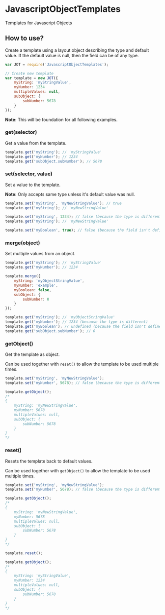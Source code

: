 # JavascriptObjectTemplates
Templates for Javascript Objects

## How to use?
Create a template using a layout object describing the type and default value.
If the default value is null, then the field can be of any type.

```javascript
var JOT = require('JavascriptObjectTemplates');

// Create new template
var template = new JOT({
    myString: 'myStringValue',
    myNumber: 1234
    multipleValues: null,
    subObject: {
        subNumber: 5678
    }
});
```
**Note:** This will be foundation for all following examples.

### get(selector)
Get a value from the template.

```javascript
template.get('myString'); // 'myStringValue'
template.get('myNumber'); // 1234
template.get('subObject.subNumber'); // 5678
```

### set(selector, value)
Set a value to the template.

**Note:** Only accepts same type unless it's default value was null.

```javascript
template.set('myString', 'myNewStringValue'); // true
template.get('myString'); // 'myNewStringValue'

template.set('myString', 1234); // false (because the type is different)
template.get('myString'); // 'myNewStringValue'

template.set('myBoolean', true); // false (because the field isn't defined in layout)
```

### merge(object)
Set multiple values from an object.

```javascript
template.get('myString'); // 'myStringValue'
template.get('myNumber'); // 1234

template.merge({
    myString: 'myObjectStringValue',
    myNumber: 'example',
    myBoolean: false,
    subObject: {
        subNumber: 0
    }
});

template.get('myString'); // 'myObjectStringValue'
template.get('myNumber'); // 1234 (because the type is different)
template.get('myBoolean'); // undefined (because the field isn't defined in layout)
template.get('subObject.subNumber'); // 0
```

### getObject()
Get the template as object.

Can be used together with `reset()` to allow the template to be used multiple times.

```javascript
template.set('myString', 'myNewStringValue');
template.set('myNumber', 5678); // false (because the type is different)

template.getObject();
/*
{
    myString: 'myNewStringValue',
    myNumber: 5678
    multipleValues: null,
    subObject: {
        subNumber: 5678
    }
}
*/
```

### reset()
Resets the template back to default values.

Can be used together with `getObject()` to allow the template to be used multiple times.

```javascript
template.set('myString', 'myNewStringValue');
template.set('myNumber', 5678); // false (because the type is different)

template.getObject();
/*
{
    myString: 'myNewStringValue',
    myNumber: 5678
    multipleValues: null,
    subObject: {
        subNumber: 5678
    }
}
*/

template.reset();

template.getObject();
/*
{
    myString: 'myStringValue',
    myNumber: 1234
    multipleValues: null,
    subObject: {
        subNumber: 5678
    }
}
*/
```